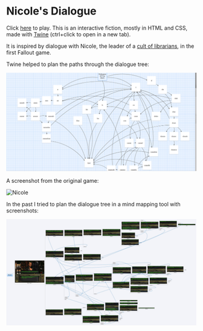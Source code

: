 # Nicole's Dialogue

Click [here](https://l3gomancer.github.io/FalloutOneFollowersNicoleTwineStory/FO%20Nicole.html) to play. This is an interactive fiction, mostly in HTML and CSS, made with [Twine](https://twinery.org) (ctrl+click to open in a new tab). 

It is inspired by dialogue with Nicole, the leader of a [cult of librarians](https://fallout.fandom.com/wiki/Nicole), in the first Fallout game.

Twine helped to plan the paths through the dialogue tree:

![Twine layout](TwineFO1.png)

A screenshot from the original game:

![Nicole](https://static.wikia.nocookie.net/fallout/images/4/4a/FO01_NPC_Nicole_N.png)

In the past I tried to plan the dialogue tree in a mind mapping tool with screenshots:

![xmind](NicoleXmind.JPG)

